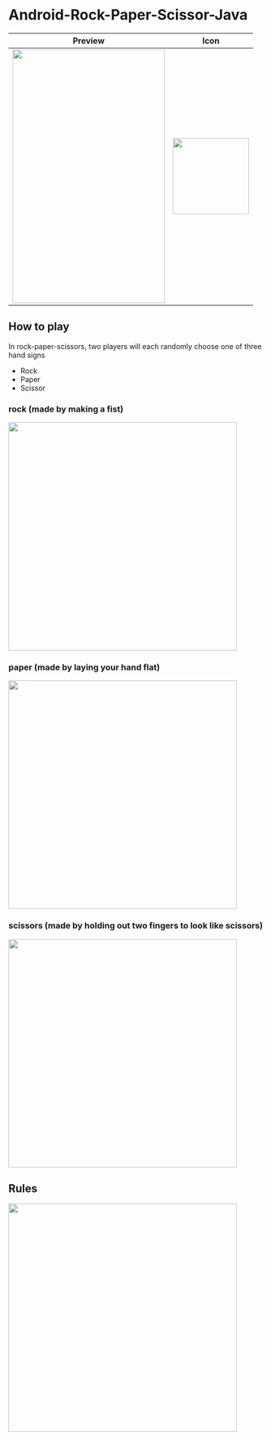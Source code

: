 # Android-Rock-Paper-Scissor-Java

|Preview |Icon|
|--------|----|
|<img src="https://user-images.githubusercontent.com/89351750/154978093-67b9443a-b630-4f77-b56c-f09617489fbf.gif"  width="300" height="500">| <img src = "https://user-images.githubusercontent.com/89351750/154977820-ec6a4714-1ff0-4043-9ff2-4e0c68281472.jpg" width="150" height="150">|

## How to play
In rock-paper-scissors, two players will each randomly choose one of three hand signs
- Rock
- Paper 
- Scissor

### rock (made by making a fist)
<img src = "https://user-images.githubusercontent.com/89351750/154980312-ff1cae91-e5ee-44c7-878e-9887cece74de.jpeg" height = "450" width = "450" >


### paper (made by laying your hand flat)
<img src = "https://user-images.githubusercontent.com/89351750/154979746-86092e77-8fa1-4dc1-ac31-efffd5699a83.jpeg" height = "450" width = "450" >


### scissors (made by holding out two fingers to look like scissors)
<img src = "https://user-images.githubusercontent.com/89351750/154979771-274c9023-5a75-4a72-b4f6-2587fd266d47.jpeg" height = "450" width = "450" >

## Rules
<img src = "https://user-images.githubusercontent.com/89351750/154981514-23252549-ab55-40be-991c-98a58d2f03a0.jpeg" height = "450" width = "450" >

